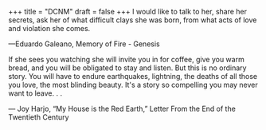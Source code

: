 +++
title = "DCNM"
draft = false
+++
I would like to talk to her, share her secrets, ask her of what difficult clays she was born, from what acts of love and violation she comes.

—Eduardo Galeano, Memory of Fire - Genesis

 

If she sees you watching she will invite you in for coffee, give you warm bread, and you will be obligated to stay and listen. But this is no ordinary story. You will have to endure earthquakes, lightning, the deaths of all those you love, the most blinding beauty. It's a story so compelling you may never want to leave. . .

— Joy Harjo, “My House is the Red Earth,” Letter From the End of the Twentieth Century